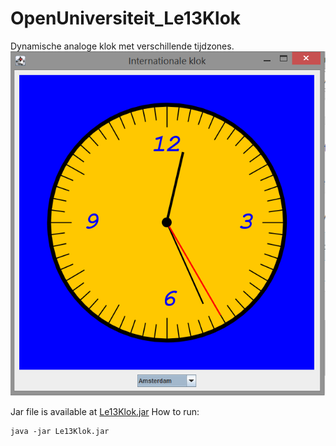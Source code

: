 # OpenUniversiteit_Le13Klok
Dynamische analoge klok met verschillende tijdzones.
![Klok](https://github.com/simonbosman/OpenUniversiteit/blob/master/Java%20SE%20Introduction/Le13Klok/klok.PNG)

Jar file is available at [Le13Klok.jar](https://github.com/simonbosman/OpenUniversiteit/tree/master/Java%20SE%20Introduction/Le13Klok/out/artifacts/Le13Klok_jar)
How to run:
```
java -jar Le13Klok.jar
```


